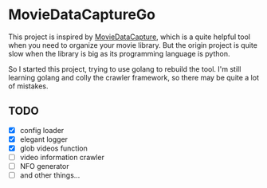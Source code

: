 # MovieDataCaptureGo

This project is inspired by [MovieDataCapture](https://github.com/yoshiko2/Movie_Data_Capture), 
which is a quite helpful tool when you need to organize your movie library.
But the origin project is quite slow when the library is big as its programming language is python.

So I started this project, trying to use golang to rebuild the tool.
I'm still learning golang and colly the crawler framework, so there may be quite a lot of mistakes.

## TODO 

- [X] config loader
- [X] elegant logger
- [X] glob videos function
- [ ] video information crawler
- [ ] NFO generator
- [ ] and other things...
